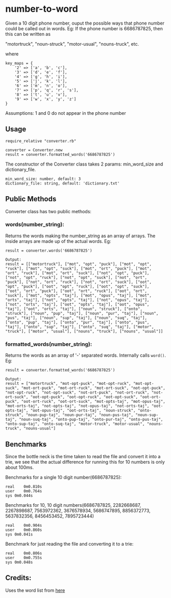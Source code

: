 # number-to-word
Given a 10 digit phone number, ouput the possible ways that phone number could be called out in words. Eg:
If the phone number is 6686787825, then this can be written as

"motortruck", "noun-struck", "motor-usual", "nouns-truck", etc.

where
```
key_maps = {
    '2' => ['a', 'b', 'c'],
    '3' => ['d', 'e', 'f'],
    '4' => ['g', 'h', 'i'],
    '5' => ['j', 'k', 'l'],
    '6' => ['m', 'n', 'o'],
    '7' => ['p', 'q', 'r', 's'],
    '8' => ['t', 'u', 'v'],
    '9' => ['w', 'x', 'y', 'z']
}
```

Assumptions: 
1 and 0 do not appear in the phone number

## Usage
```
require_relative "converter.rb"

converter = Converter.new
result = converter.formatted_words('6686787825')
```
The constructor of the Converter class takes 2 params: min_word_size and dictionary_file.

```
min_word_size: number, default: 3
dictionary_file: string, default: 'dictionary.txt'
```

## Public Methods
Converter class has two public methods:

### words(number_string): 
Returns the words making the number_string as an array of arrays. The inside arrays are made up of the actual words. Eg:
```
result = converter.words('6686787825')

Output:
result = [["motortruck"], ["mot", "opt", "puck"], ["mot", "opt", "ruck"], ["mot", "opt", "suck"], ["mot", "ort", "puck"], ["mot", "ort", "ruck"], ["mot", "ort", "suck"], ["not", "opt", "puck"], ["not", "opt", "ruck"], ["not", "opt", "suck"], ["not", "ort", "puck"], ["not", "ort", "ruck"], ["not", "ort", "suck"], ["oot", "opt", "puck"], ["oot", "opt", "ruck"], ["oot", "opt", "suck"], ["oot", "ort", "puck"], ["oot", "ort", "ruck"], ["oot", "ort", "suck"], ["mot", "opts", "taj"], ["mot", "opus", "taj"], ["mot", "orts", "taj"], ["not", "opts", "taj"], ["not", "opus", "taj"], ["not", "orts", "taj"], ["oot", "opts", "taj"], ["oot", "opus", "taj"], ["oot", "orts", "taj"], ["noun", "struck"], ["onto", "struck"], ["noun", "pup", "taj"], ["noun", "pur", "taj"], ["noun", "pus", "taj"], ["noun", "sup", "taj"], ["noun", "suq", "taj"], ["onto", "pup", "taj"], ["onto", "pur", "taj"], ["onto", "pus", "taj"], ["onto", "sup", "taj"], ["onto", "suq", "taj"], ["motor", "truck"], ["motor", "usual"], ["nouns", "truck"], ["nouns", "usual"]]
```
### formatted_words(number_string): 
Returns the words as an array of '-' separated words. Internally calls ```word()```. Eg:
```
result = converter.formatted_words('6686787825')

Output:
result = ["motortruck", "mot-opt-puck", "mot-opt-ruck", "mot-opt-suck", "mot-ort-puck", "mot-ort-ruck", "mot-ort-suck", "not-opt-puck", "not-opt-ruck", "not-opt-suck", "not-ort-puck", "not-ort-ruck", "not-ort-suck", "oot-opt-puck", "oot-opt-ruck", "oot-opt-suck", "oot-ort-puck", "oot-ort-ruck", "oot-ort-suck", "mot-opts-taj", "mot-opus-taj", "mot-orts-taj", "not-opts-taj", "not-opus-taj", "not-orts-taj", "oot-opts-taj", "oot-opus-taj", "oot-orts-taj", "noun-struck", "onto-struck", "noun-pup-taj", "noun-pur-taj", "noun-pus-taj", "noun-sup-taj", "noun-suq-taj", "onto-pup-taj", "onto-pur-taj", "onto-pus-taj", "onto-sup-taj", "onto-suq-taj", "motor-truck", "motor-usual", "nouns-truck", "nouns-usual"]
```

## Benchmarks
Since the bottle neck is the time taken to read the file and convert it into a trie, we see that the actual difference for running this for 10 numbers is only about 100ms. 

Benchmarks for a single 10 digit number(6686787825):
```
real	0m0.810s
user	0m0.764s
sys	0m0.044s
```

Benchmarks for 10, 10 digit numbers(6686787825, 2282668687, 2267898687, 7563972362, 3676578934, 5686747895, 8856372773, 5637832356, 8456453452, 7895723444)
```
real	0m0.904s
user	0m0.860s
sys	0m0.041s
```

Benchmark for just reading the file and converting it to a trie:
```
real	0m0.806s
user	0m0.755s
sys 0m0.048s
```

## Credits:
Uses the word list from [here](https://github.com/jonbcard/scrabble-bot/blob/master/src/dictionary.txt)
